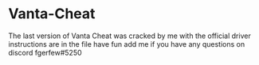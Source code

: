 # Vanta-Cheat
The last version of Vanta Cheat was cracked by me with the official driver instructions are in the file have fun add me if you have any questions on discord fgerfew#5250
